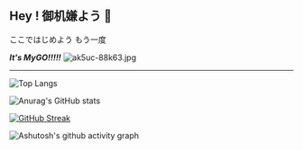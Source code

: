 ## Hey ! 御机嫌よう :wave:

ここではじめよう もう一度

***It's MyGO!!!!!***
![ak5uc-88k63.jpg](https://s2.loli.net/2024/09/15/zkdIYrVO2xvH8gp.jpg)

----

![Top Langs](https://github-readme-stats.vercel.app/api/top-langs/?username=zzyh1145&theme=dark)

![Anurag's GitHub stats](https://github-readme-stats.vercel.app/api?username=zzyh1145&show_icons=true&theme=dark&icon_color=FFFFFF) 

[![GitHub Streak](https://streak-stats.demolab.com?user=zzyh1145&theme=dark&hide_current_streak=true)](https://git.io/streak-stats)

![Ashutosh's github activity graph](https://github-readme-activity-graph.vercel.app/graph?username=zzyh1145&theme=high-contrast)

